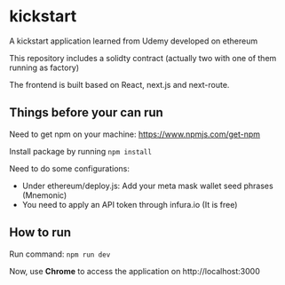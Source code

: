 # kickstart
A kickstart application learned from Udemy developed on ethereum 

This repository includes a solidty contract (actually two with one of them running as factory)

The frontend is built based on React, next.js and next-route.

## Things before your can run  
Need to get npm on your machine: https://www.npmjs.com/get-npm 

Install package by running `npm install`

Need to do some configurations:
* Under ethereum/deploy.js: Add your meta mask wallet seed phrases (Mnemonic) 
* You need to apply an API token through infura.io (It is free)  

## How to run 
Run command: `npm run dev`

Now, use **Chrome** to access the application on http://localhost:3000 

